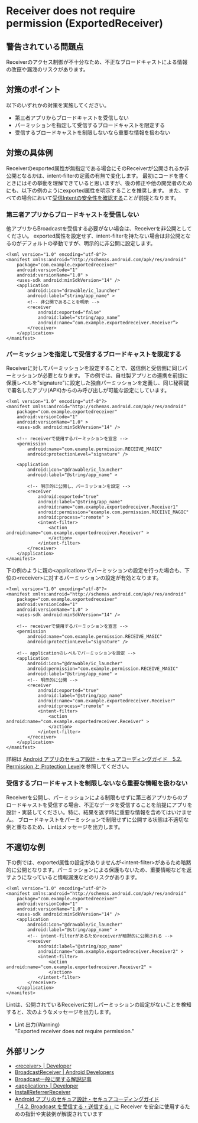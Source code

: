 # Receiver does not require permission (ExportedReceiver)

## 警告されている問題点

Receiverのアクセス制御が不十分なため、不正なブロードキャストによる情報の改竄や漏洩のリスクがあります。

## 対策のポイント

以下のいずれかの対策を実施してください。

- 第三者アプリからブロードキャストを受信しない
- パーミッションを指定して受信するブロードキャストを限定する
- 受信するブロードキャストを制限しないなら重要な情報を扱わない

## 対策の具体例

Receiverのexported属性が無指定である場合にそのReceiverが公開されるか非公開となるかは、intent-filterの定義の有無で変化します。
最初にコードを書くときにはその挙動を理解できていると思いますが、後の修正や他の開発者のためにも、以下の例のようにexported属性を明示することを推奨します。
また、すべての場合において[受信Intentの安全性を確認する][UnsafeProtectedBroadcastReceiver]ことが前提となります。

### 第三者アプリからブロードキャストを受信しない

他アプリからBroadcastを受信する必要がない場合は、Receiverを非公開としてください。
exported属性を設定せず、intent-filterを持たない場合は非公開となるのがデフォルトの挙動ですが、明示的に非公開に設定します。

```
<?xml version="1.0" encoding="utf-8"?>
<manifest xmlns:android="http://schemas.android.com/apk/res/android"
    package="com.example.exportedreceiver"
    android:versionCode="1"
    android:versionName="1.0" >
    <uses-sdk android:minSdkVersion="14" />
    <application
        android:icon="drawable/ic_launcher"
        android:label=“string/app_name" >
        <!-- 非公開であることを明示 -->
        <receiver
            android:exported="false"
            android:label="string/app_name”
            android:name=“com.example.exportedreceiver.Receiver”>
        </receiver>
    </application>
</manifest>
```

### パーミッションを指定して受信するブロードキャストを限定する

Receiverに対してパーミッションを設定することで、送信側と受信側に同じパーミッションが必要となります。
下の例では、自社製アプリとの連携を前提に保護レベルを"signature"に設定した独自パーミッションを定義し、同じ秘密鍵で署名したアプリ(APK)からのみ呼び出しが可能な設定にしています。

```
<?xml version="1.0" encoding="utf-8"?>
<manifest xmlns:android="http://schemas.android.com/apk/res/android"
    package="com.example.exportedreceiver"
    android:versionCode="1"
    android:versionName="1.0" >
    <uses-sdk android:minSdkVersion="14" />

    <!-- receiverで使用するパーミッションを宣言 -->
    <permission
        android:name="com.example.permission.RECEIVE_MAGIC"
        android:protectionLevel="signature" />

    <application
        android:icon="@drawable/ic_launcher"
        android:label="@string/app_name" >

        <!-- 明示的に公開し、パーミッションを設定 -->
        <receiver
            android:exported="true"
            android:label="@string/app_name"
            android:name="com.example.exportedreceiver.Receiver1"
            android:permission="example.com.permission.RECEIVE_MAGIC"
            android:process=":remote" >
            <intent-filter>
                <action android:name="com.example.exportedreceiver.Receiver" >
                </action>
            </intent-filter>
        </receiver>
    </application>
</manifest>
```

下の例のように親の&lt;application&gt;でパーミッションの設定を行った場合も、下位の&lt;receiver&gt;に対するパーミッションの設定が有効となります。

```
<?xml version="1.0" encoding="utf-8"?>
<manifest xmlns:android="http://schemas.android.com/apk/res/android"
    package="com.example.exportedreceiver"
    android:versionCode="1"
    android:versionName="1.0" >
    <uses-sdk android:minSdkVersion="14" />

    <!-- receiverで使用するパーミッションを宣言 -->
    <permission
        android:name="com.example.permission.RECEIVE_MAGIC"
        android:protectionLevel="signature" />

    <!-- applicationのレベルでパーミッションを設定 -->
    <application
        android:icon="@drawable/ic_launcher"
        android:permission="com.example.permission.RECEIVE_MAGIC"
        android:label="@string/app_name" >
        <!-- 明示的に公開 -->
        <receiver
            android:exported="true"
            android:label="@string/app_name"
            android:name="com.example.exportedreceiver.Receiver"
            android:process=":remote" >
            <intent-filter>
                <action android:name="com.example.exportedreceiver.Receiver" >
                </action>
            </intent-filter>
        </receiver>
    </application>
</manifest>
```

詳細は  [Android アプリのセキュア設計・セキュアコーディングガイド　5.2. Permission と Protection Level][6-2]を参照してください。

### 受信するブロードキャストを制限しないなら重要な情報を扱わない

Receiverを公開し、パーミッションによる制限もせずに第三者アプリからのブロードキャストを受信する場合、不正なデータを受信することを前提にアプリを設計・実装してください。特に、結果を返す時に重要な情報を含めてはいけません。
ブロードキャストをパーミッションで制限せずに公開する状態は不適切な例と重なるため、Lintはメッセージを出力します。

## 不適切な例

下の例では、exported属性の設定がありませんが&lt;intent-filter&gt;があるため暗黙的に公開となります。パーミッションによる保護もないため、重要情報などを返すようになっていると情報漏洩などのリスクがあります。

```
<?xml version="1.0" encoding="utf-8"?>
<manifest xmlns:android="http://schemas.android.com/apk/res/android"
    package="com.example.exportedreceiver"
    android:versionCode="1"
    android:versionName="1.0" >
    <uses-sdk android:minSdkVersion="14" />
    <application
        android:icon="@drawable/ic_launcher"
        android:label="@string/app_name" >
        <!-- intent-filterがあるためreceiverが暗黙的に公開される -->
        <receiver
            android:label="@string/app_name"
            android:name="com.example.exportedreceiver.Receiver2" >
            <intent-filter>
                <action android:name="com.example.exportedreceiver.Receiver2" >
                </action>
            </intent-filter>
        </receiver>
    </application>
</manifest>
```

Lintは、公開されているReceiverに対しパーミッションの設定がないことを検知すると、次のようなメッセージを出力します。

- Lint 出力(Warning)  
  "Exported receiver does not require permission."

## 外部リンク

- [&lt;receiver&gt; | Developer][1]
- [BroadcastReceiver | Android Developers][2]
- [Broadcast一般に関する解説記事][3]
- [&lt;application&gt; | Developer][4]
- [InstallReferrerReceiver][5]
- [Android アプリのセキュア設計・セキュアコーディングガイド][6]  
  [「4.2. Broadcast を受信する・送信する」][6-1]に Receiver を安全に使用するための指針や実装例が解説されています  

    
[1]:https://developer.android.com/guide/topics/manifest/receiver-element.html
[2]:https://developer.android.com/reference/android/content/BroadcastReceiver.html
[3]:https://developer.android.com/guide/components/broadcasts.html
[4]:https://developer.android.com/guide/topics/manifest/application-element.html
[5]:https://developers.google.com/android/reference/com/google/android/gms/tagmanager/InstallReferrerReceiver
[6]:http://www.jssec.org/dl/android_securecoding/
[6-1]:http://www.jssec.org/dl/android_securecoding/4_using_technology_in_a_safe_way.html#broadcast%E3%82%92%E5%8F%97%E4%BF%A1%E3%81%99%E3%82%8B%E3%83%BB%E9%80%81%E4%BF%A1%E3%81%99%E3%82%8B
[6-2]:http://www.jssec.org/dl/android_securecoding/5_how_to_use_security_functions.html#permission%E3%81%A8protection-level

[UnsafeProtectedBroadcastReceiver]: UnsafeProtectedBroadcastReceiver.md

